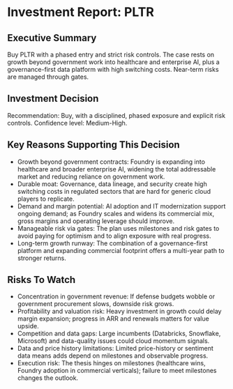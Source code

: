 # Investment Report: PLTR
## Executive Summary
Buy PLTR with a phased entry and strict risk controls. The case rests on growth beyond government work into healthcare and enterprise AI, plus a governance-first data platform with high switching costs. Near-term risks are managed through gates.

## Investment Decision
Recommendation: Buy, with a disciplined, phased exposure and explicit risk controls. Confidence level: Medium-High.

## Key Reasons Supporting This Decision
- Growth beyond government contracts: Foundry is expanding into healthcare and broader enterprise AI, widening the total addressable market and reducing reliance on government work.
- Durable moat: Governance, data lineage, and security create high switching costs in regulated sectors that are hard for generic cloud players to replicate.
- Demand and margin potential: AI adoption and IT modernization support ongoing demand; as Foundry scales and widens its commercial mix, gross margins and operating leverage should improve.
- Manageable risk via gates: The plan uses milestones and risk gates to avoid paying for optimism and to align exposure with real progress.
- Long-term growth runway: The combination of a governance-first platform and expanding commercial footprint offers a multi-year path to stronger returns.

## Risks To Watch
- Concentration in government revenue: If defense budgets wobble or government procurement slows, downside risk grows.
- Profitability and valuation risk: Heavy investment in growth could delay margin expansion; progress in ARR and renewals matters for value upside.
- Competition and data gaps: Large incumbents (Databricks, Snowflake, Microsoft) and data-quality issues could cloud momentum signals.
- Data and price history limitations: Limited price-history or sentiment data means adds depend on milestones and observable progress.
- Execution risk: The thesis hinges on milestones (healthcare wins, Foundry adoption in commercial verticals); failure to meet milestones changes the outlook.